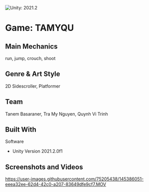 ![Unity: 2021.2](https://img.shields.io/badge/unity-2021.2-ff6964)

# Game: TAMYQU

## Main Mechanics 
run, jump, crouch, shoot

## Genre & Art Style
2D Sidescroller, Platformer

## Team
Tanem Basaraner, Tra My Nguyen, Quynh Vi Trinh

## Built With
Software
* Unity Version 2021.2.0f1

## Screenshots and Videos

https://user-images.githubusercontent.com/75205438/145386051-eeea32ee-62d4-42c0-a207-83649dfe9cf7.MOV

